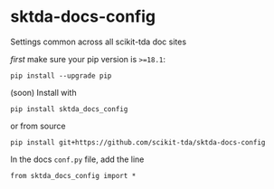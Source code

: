 # sktda-docs-config
Settings common across all scikit-tda doc sites

*first* make sure your pip version is `>=18.1`:
```
pip install --upgrade pip
```

(soon) Install with 

```
pip install sktda_docs_config
```

or from source

```
pip install git+https://github.com/scikit-tda/sktda-docs-config
```

In the docs `conf.py` file, add the line 

```
from sktda_docs_config import *
```
